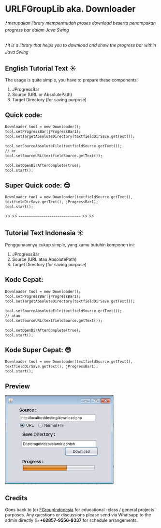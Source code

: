 # URLFGroupLib aka. Downloader

###### :exclamation: merupakan library mempermudah proses download beserta penampakan progress bar dalam Java Swing
###### :exclamation: it is a library that helps you to download and show the progress bar within Java Swing

## English Tutorial Text :sunny:
The usage is quite simple, you have to prepare these components:
1) JProgressBar
2) Source (URL or AbsolutePath)
3) Target Directory (for saving purpose)

## Quick code:
```
Downloader tool = new Downloader();
tool.setProgressBar(jProgressBar1);
tool.setTargetAbsoluteDirectory(textfieldDirSave.getText());

tool.setSourceAbsoluteFile(textfieldSource.getText());
// or 
tool.setSourceURL(textfieldSource.getText());

tool.setOpenDirAfterComplete(true);
tool.start();
```

## Super Quick code: :sunglasses:
```
Downloader tool = new Downloader(textfieldSource.getText(), textfieldDirSave.getText(), jProgressBar1);
tool.start();
```

:zap::zap: :zap::zap: -------------------------------- :zap::zap: :zap::zap: 


## Tutorial Text Indonesia :sunny:
Penggunaannya cukup simple, yang kamu butuhin komponen ini:
1) JProgressBar
2) Source (URL atau AbsolutePath)
3) Target Directory (for saving purpose)

## Kode Cepat:
```
Downloader tool = new Downloader();
tool.setProgressBar(jProgressBar1);
tool.setTargetAbsoluteDirectory(textfieldDirSave.getText());

tool.setSourceAbsoluteFile(textfieldSource.getText());
// atau
tool.setSourceURL(textfieldSource.getText());

tool.setOpenDirAfterComplete(true);
tool.start();
```

## Kode Super Cepat: :sunglasses:
```
Downloader tool = new Downloader(textfieldSource.getText(), textfieldDirSave.getText(), jProgressBar1);
tool.start();
```


## Preview
![GUI](src/preview/Downloader_Library2.PNG)


## Credits
Goes back to (c) [FGroupIndonesia](http://fgroupindonesia.com) for educational -class / general projects' purposes.
Any questions or discussions please send via Whatsapp to the admin directly :+1: **+62857-9556-9337** for schedule arrangements.